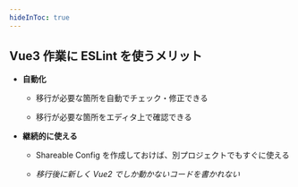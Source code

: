 ```yaml
---
hideInToc: true
---
```


## Vue3 作業に ESLint を使うメリット

<v-clicks>

- **自動化**

  - 移行が必要な箇所を自動でチェック・修正できる

  - 移行が必要な箇所をエディタ上で確認できる

- **継続的に使える**

  - Shareable Config を作成しておけば、別プロジェクトでもすぐに使える

  - _移行後に新しく Vue2 でしか動かないコードを書かれない_

</v-clicks>
